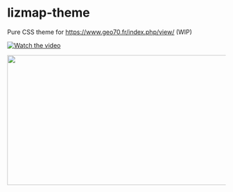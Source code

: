 # lizmap-theme

Pure CSS theme for https://www.geo70.fr/index.php/view/ (WIP)


[![Watch the video](https://img.youtube.com/vi/GX_eA7iIty8/hqdefault.jpg)](https://www.youtube.com/embed/GX_eA7iIty8)

[<img src="https://img.youtube.com/vi/GX_eA7iIty8/hqdefault.jpg" width="600" height="300"
/>](https://www.youtube.com/embed/<GX_eA7iIty8>)
